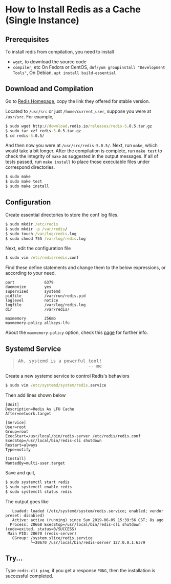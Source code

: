 # How to Install Redis as a Cache (Single Instance)

## Prerequisites

To install redis from compilation, you need to install 

* `wget`, to download the source code
* `compiler`, etc
    On Fedora or CentOS, `dnf/yum groupinstall "Development Tools"`, 
    On Debian, `apt install build-essential`

## Download and Compilation

Go to [Redis Homepage](https://redis.io/), copy the link they offered for stable version.

Located to `/usr/src` or just `/home/current_user`, suppose you were at
`/usr/src`. For example,

```cmd
$ sudo wget http://download.redis.io/releases/redis-5.0.5.tar.gz
$ sudo tar xzf redis-5.0.5.tar.gz
$ cd redis-5.0.5/
```

And then now you were at `/usr/src/redis-5.0.5/`. Next, run `make`, which
would take a bit longer. After the compilation is complete, run `make test`
to check the integrity of `make` as suggested in the output messages. If
all of tests passed, run `make install` to place those executable files under
correspond directories.

```cmd
$ sudo make
$ sudo make test
$ sudo make install
```

## Configuration

Create essential directories to store the conf log files.

```cmd
$ sudo mkdir /etc/redis
$ sudo mkdir -p /var/redis/
$ sudo touch /var/log/redis.log
$ sudo chmod 755 /var/log/redis.log
```

Next, edit the configuration file

```cmd
$ sudo vim /etc/redis/redis.conf
```

Find these define statements and change them to the below
expressions, or according to your need.

```config
port             6379
daemonize        yes
supervised       systemd
pidfile          /var/run/redis.pid
loglevel         notice
logfile          /var/log/redis.log
dir              /var/redis/

maxmemory        256mb
maxmemory-policy allkeys-lfu
```

About the `maxmemory-policy` option, check this [page](https://redis.io/topics/lru-cache) for further info.

## Systemd Service

> <pre>
> Ah, systemd is a powerful tool!
>                           -- me 
> </pre>

Create a new systemd service to control Redis's behaviors

```cmd
$ sudo vim /etc/systemd/system/redis.service
```

Then add lines shown below

```systemd service
[Unit]
Description=Redis As LFU Cache
After=network.target

[Service]
User=root
Group=root
ExecStart=/usr/local/bin/redis-server /etc/redis/redis.conf
ExecStop=/usr/local/bin/redis-cli shutdown
Restart=always
Type=notify

[Install]
WantedBy=multi-user.target
```

Save and quit, 

```cmd
$ sudo systemctl start redis
$ sudo systemctl enable redis
$ sudo systemctl status redis
```

The output goes like

```output
   Loaded: loaded (/etc/systemd/system/redis.service; enabled; vendor preset: disabled)
   Active: active (running) since Sun 2019-06-09 15:39:56 CST; 8s ago
  Process: 20668 ExecStop=/usr/local/bin/redis-cli shutdown (code=exited, status=0/SUCCESS)
 Main PID: 20670 (redis-server)
   CGroup: /system.slice/redis.service
           └─20670 /usr/local/bin/redis-server 127.0.0.1:6379
```

## Try...

Type `redis-cli ping`, if you get a response `PONG`, then the installation
is successful completed.
